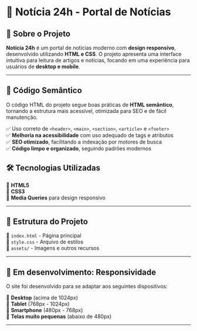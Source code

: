 # 📰 Notícia 24h - Portal de Notícias  

## 📌 Sobre o Projeto  
**Notícia 24h** é um portal de notícias moderno com **design responsivo**, desenvolvido utilizando **HTML e CSS**. O projeto apresenta uma interface intuitiva para leitura de artigos e notícias, focando em uma experiência para usuários de **desktop e mobile**.  



---
## 📖 Código Semântico  

O código HTML do projeto segue boas práticas de **HTML semântico**, tornando a estrutura mais acessível, otimizada para SEO e de fácil manutenção.  

✅ Uso correto de `<header>`, `<main>`, `<section>`, `<article>` e `<footer>`  
✅ **Melhoria na acessibilidade** com uso adequado de tags e atributos  
✅ **SEO otimizado**, facilitando a indexação por motores de busca  
✅ **Código limpo e organizado**, seguindo padrões modernos  

## 🛠️ Tecnologias Utilizadas  

📌 **HTML5**  
📌 **CSS3**  
📌 **Media Queries** para design responsivo  

---

## 📁 Estrutura do Projeto  

📂 `index.html` - Página principal  
📂 `style.css` - Arquivo de estilos  
📂 `assets/` - Imagens e outros recursos  

---

## 📱 Em desenvolvimento: Responsividade  

O site foi desenvolvido para se adaptar aos seguintes dispositivos:  

📌 **Desktop** (acima de 1024px)  
📌 **Tablet** (768px - 1024px)  
📌 **Smartphone** (480px - 768px)  
📌 **Telas muito pequenas** (abaixo de 480px)  

---

